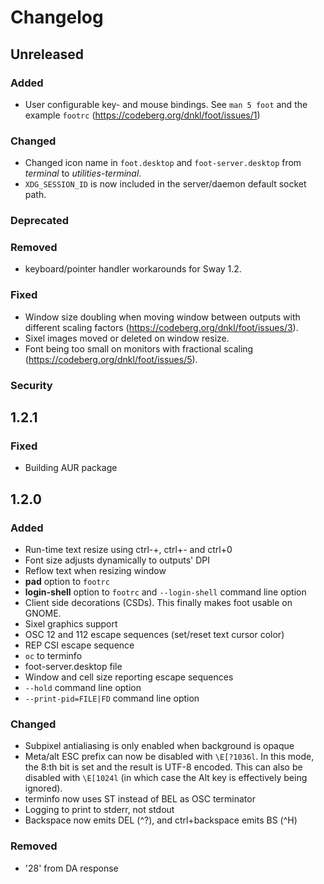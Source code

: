 # Changelog

## Unreleased
### Added
* User configurable key- and mouse bindings. See `man 5 foot` and the
  example `footrc` (https://codeberg.org/dnkl/foot/issues/1)

### Changed
* Changed icon name in `foot.desktop` and `foot-server.desktop` from
  _terminal_ to _utilities-terminal_.
* `XDG_SESSION_ID` is now included in the server/daemon default socket
  path.

### Deprecated
### Removed
* keyboard/pointer handler workarounds for Sway 1.2.

### Fixed
* Window size doubling when moving window between outputs with
  different scaling factors (https://codeberg.org/dnkl/foot/issues/3).
* Sixel images moved or deleted on window resize.
* Font being too small on monitors with fractional scaling
  (https://codeberg.org/dnkl/foot/issues/5).

### Security

## 1.2.1

### Fixed
* Building AUR package


## 1.2.0

### Added
* Run-time text resize using ctrl-+, ctrl+- and ctrl+0
* Font size adjusts dynamically to outputs' DPI
* Reflow text when resizing window
* **pad** option to `footrc`
* **login-shell** option to `footrc` and `--login-shell` command line
  option
* Client side decorations (CSDs). This finally makes foot usable on
  GNOME.
* Sixel graphics support
* OSC 12 and 112 escape sequences (set/reset text cursor color)
* REP CSI escape sequence
* `oc` to terminfo
* foot-server.desktop file
* Window and cell size reporting escape sequences
* `--hold` command line option
* `--print-pid=FILE|FD` command line option

### Changed
* Subpixel antialiasing is only enabled when background is opaque
* Meta/alt ESC prefix can now be disabled with `\E[?1036l`. In this
  mode, the 8:th bit is set and the result is UTF-8 encoded. This can
  also be disabled with `\E[1024l` (in which case the Alt key is
  effectively being ignored).
* terminfo now uses ST instead of BEL as OSC terminator
* Logging to print to stderr, not stdout
* Backspace now emits DEL (^?), and ctrl+backspace emits BS (^H)

### Removed
* '28' from DA response
